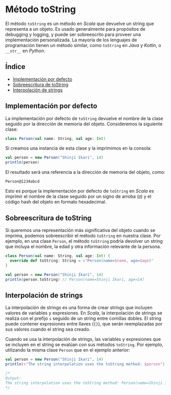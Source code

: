 # Método toString

El método ``toString`` es un método en _Scala_ que devuelve un string que representa a un objeto. 
Es usado generalmente para propósitos de debugging y logging, y puede ser sobreescrito para proveer
una implementación personalizada.
La mayoría de los lenguajes de programación tienen un método similar, como ``toString`` en _Java_ y
_Kotlin_, o ``__str__`` en _Python_.

## Índice

- [Implementación por defecto](#implementación-por-defecto)
- [Sobreescritura de toString](#sobreescritura-de-tostring)
- [Interpolación de strings](#interpolación-de-strings)

## Implementación por defecto

La implementación por defecto de ``toString`` devuelve el nombre de la clase seguido por la dirección
de memoria del objeto.
Consideremos la siguiente clase:

```scala	
class Person(val name: String, val age: Int)
```

Si creamos una instancia de esta clase y la imprimimos en la consola:

```scala
val person = new Person("Shinji Ikari", 14)
println(person)
```

El resultado será una referencia a la dirección de memoria del objeto, como:

```
Person@1234abcd
```

Esto es porque la implementación por defecto de ``toString`` en _Scala_ es imprimir el nombre de la 
clase seguido por un signo de arroba (``@``) y el código hash del objeto en formato hexadecimal.

## Sobreescritura de toString

Si queremos una representación más significativa del objeto cuando se imprima, podemos sobreescribir
el método ``toString`` en nuestra clase.
Por ejemplo, en una clase ``Person``, el método ``toString`` podría devolver un string que incluya 
el nombre, la edad y otra información relevante de la persona.

```scala
class Person(val name: String, val age: Int) {
  override def toString: String = s"Person(name=$name, age=$age)"
}

val person = new Person("Shinji Ikari", 14)
println(person.toString) // Person(name=Shinji Ikari, age=14)
```

## Interpolación de strings

La interpolación de strings es una forma de crear strings que incluyen valores de variables y
expresiones.
En _Scala_, la interpolación de strings se realiza con el prefijo ``s`` seguido de un string entre
comillas dobles.
El string puede contener expresiones entre llaves (``{}``), que serán reemplazadas por sus valores
cuando el string sea creado.

Cuando se usa la interpolación de strings, las variables y expresiones que se incluyen en el string
se evalúan con sus métodos ``toString``.
Por ejemplo, utilizando la misma clase ``Person`` que en el ejemplo anterior:

```scala
val person = new Person("Shinji Ikari", 14)
println(s"The string interpolation uses the toString method: $person")

/*
Output:
The string interpolation uses the toString method: Person(name=Shinji Ikari, age=14)
*/
```
